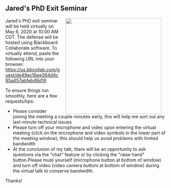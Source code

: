 ## Jared's PhD Exit Seminar

<img style="padding: 0 15px; float: right;" src="https://jaredjbeck.github.io/content/Beck_PhD_Exit_Seminar_Poster.png" width="300" align="right">

Jared's PhD exit seminar will be held virtually on May 6, 2020 at 10:00 AM CDT. The defense will be hosted using Blackboard Collaborate software. To virtually attend, paste the following URL into your browser: https://us.bbcollab.com/guest/de49ec16ee364d4c95a457abfeb49d19

To ensure things run smoothly, here are a few requests/tips:
* Please consider joining the meeting a couple minutes early, this will help me sort out any last-minute technical issues
* Please turn off your microphone and video upon entering the virtual meeting (click on the microphone and video symbols in the lower part of the meeting window), this should help us avoid problems with limited bandwidth
* At the conclusion of my talk, there will be an opportunity to ask questions via the "chat" feature or by clicking the "raise hand" button.Please mute yourself (microphone button at bottom of window) and turn off video (video camera buttom at bottom of window) during the virtual talk to conserve bandwidth.

Thanks!
